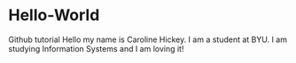 # Hello-World
Github tutorial
Hello my name is Caroline Hickey. I am a student at BYU. I am studying Information Systems and I am loving it!

